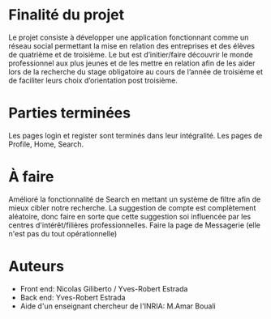 # Finalité du projet
Le projet consiste à développer une application fonctionnant comme un réseau social permettant la mise en relation des entreprises et des élèves de quatrième et de troisième. Le but est d’initier/faire découvrir le monde professionnel aux plus jeunes et de les mettre en relation afin de les aider lors de la recherche du stage obligatoire au cours de l’année de troisième et de faciliter leurs choix d’orientation post troisième.

# Parties terminées
Les pages login et register sont terminés dans leur intégralité.
Les pages de Profile, Home, Search.

# À faire
Amélioré la fonctionnalité de Search en mettant un système de filtre afin de mieux cibler notre recherche.
La suggestion de compte est complètement aléatoire, donc faire en sorte que cette suggestion soi influencée par les centres d'intérêt/filières professionnelles.
Faire la page de Messagerie (elle n'est pas du tout opérationnelle)

# Auteurs
- Front end: Nicolas Giliberto / Yves-Robert Estrada
- Back end: Yves-Robert Estrada
- Aide d'un enseignant chercheur de l'INRIA: M.Amar Bouali

